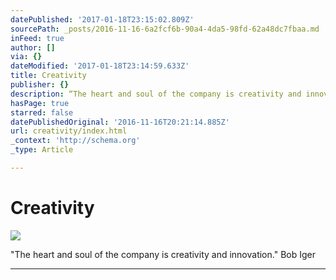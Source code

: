 ```yaml
---
datePublished: '2017-01-18T23:15:02.809Z'
sourcePath: _posts/2016-11-16-6a2fcf6b-90a4-4da5-98fd-62a48dc7fbaa.md
inFeed: true
author: []
via: {}
dateModified: '2017-01-18T23:14:59.633Z'
title: Creativity
publisher: {}
description: “The heart and soul of the company is creativity and innovation.” Bob Iger
hasPage: true
starred: false
datePublishedOriginal: '2016-11-16T20:21:14.885Z'
url: creativity/index.html
_context: 'http://schema.org'
_type: Article

---
```

# Creativity
![](https://the-grid-user-content.s3-us-west-2.amazonaws.com/b759d273-ea16-4c4c-9285-87ada96af95a.jpg)

"The heart and soul of the company is creativity and innovation." Bob Iger

---